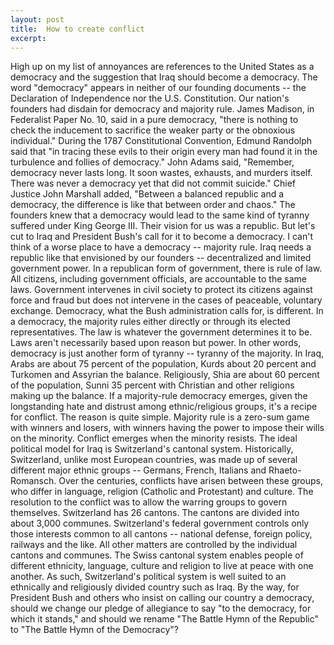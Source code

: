 ```yaml
---
layout: post
title:  How to create conflict
excerpt:
---
```




            

    

            

High up on my list of annoyances are references to the United States as a democracy and the suggestion that Iraq should become a democracy. The word "democracy" appears in neither of our founding documents -- the Declaration of Independence nor the U.S. Constitution. Our nation's founders had disdain for democracy and majority rule. James Madison, in Federalist Paper No. 10, said in a pure democracy, "there is nothing to check the inducement to sacrifice the weaker party or the obnoxious individual." During the 1787 Constitutional Convention, Edmund Randolph said that "in tracing these evils to their origin every man had found it in the turbulence and follies of democracy." John Adams said, "Remember, democracy never lasts long. It soon wastes, exhausts, and murders itself. There was never a democracy yet that did not commit suicide." Chief Justice John Marshall added, "Between a balanced republic and a democracy, the difference is like that between order and chaos." The founders knew that a democracy would lead to the same kind of tyranny suffered under King George III. Their vision for us was a republic. But let's cut to Iraq and President Bush's call for it to become a democracy. I can't think of a worse place to have a democracy -- majority rule. Iraq needs a republic like that envisioned by our founders -- decentralized and limited government power. In a republican form of government, there is rule of law. All citizens, including government officials, are accountable to the same laws. Government intervenes in civil society to protect its citizens against force and fraud but does not intervene in the cases of peaceable, voluntary exchange. Democracy, what the Bush administration calls for, is different. In a democracy, the majority rules either directly or through its elected representatives. The law is whatever the government determines it to be. Laws aren't necessarily based upon reason but power. In other words, democracy is just another form of tyranny -- tyranny of the majority. In Iraq, Arabs are about 75 percent of the population, Kurds about 20 percent and Turkomen and Assyrian the balance. Religiously, Shia are about 60 percent of the population, Sunni 35 percent with Christian and other religions making up the balance. If a majority-rule democracy emerges, given the longstanding hate and distrust among ethnic/religious groups, it's a recipe for conflict. The reason is quite simple. Majority rule is a zero-sum game with winners and losers, with winners having the power to impose their wills on the minority. Conflict emerges when the minority resists. The ideal political model for Iraq is Switzerland's cantonal system. Historically, Switzerland, unlike most European countries, was made up of several different major ethnic groups -- Germans, French, Italians and Rhaeto-Romansch. Over the centuries, conflicts have arisen between these groups, who differ in language, religion (Catholic and Protestant) and culture. The resolution to the conflict was to allow the warring groups to govern themselves. Switzerland has 26 cantons. The cantons are divided into about 3,000 communes. Switzerland's federal government controls only those interests common to all cantons -- national defense, foreign policy, railways and the like. All other matters are controlled by the individual cantons and communes. The Swiss cantonal system enables people of different ethnicity, language, culture and religion to live at peace with one another. As such, Switzerland's political system is well suited to an ethnically and religiously divided country such as Iraq. By the way, for President Bush and others who insist on calling our country a democracy, should we change our pledge of allegiance to say "to the democracy, for which it stands," and should we rename "The Battle Hymn of the Republic" to "The Battle Hymn of the Democracy"? 

        
